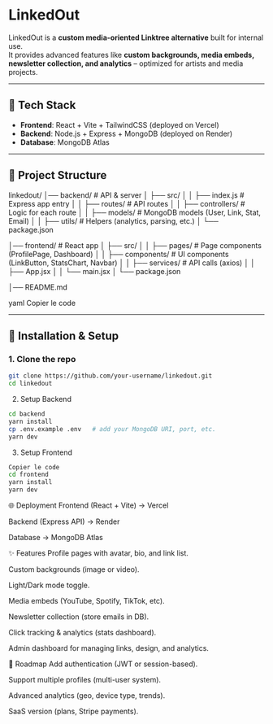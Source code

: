 # LinkedOut

LinkedOut is a **custom media-oriented Linktree alternative** built for internal use.  
It provides advanced features like **custom backgrounds, media embeds, newsletter collection, and analytics** – optimized for artists and media projects.

---

## 🚀 Tech Stack

- **Frontend**: React + Vite + TailwindCSS (deployed on Vercel)  
- **Backend**: Node.js + Express + MongoDB (deployed on Render)  
- **Database**: MongoDB Atlas  

---

## 📂 Project Structure

linkedout/
│── backend/ # API & server
│ ├── src/
│ │ ├── index.js # Express app entry
│ │ ├── routes/ # API routes
│ │ ├── controllers/ # Logic for each route
│ │ ├── models/ # MongoDB models (User, Link, Stat, Email)
│ │ ├── utils/ # Helpers (analytics, parsing, etc.)
│ └── package.json

│── frontend/ # React app
│ ├── src/
│ │ ├── pages/ # Page components (ProfilePage, Dashboard)
│ │ ├── components/ # UI components (LinkButton, StatsChart, Navbar)
│ │ ├── services/ # API calls (axios)
│ │ ├── App.jsx
│ │ └── main.jsx
│ └── package.json

│── README.md

yaml
Copier le code

---

## 🔧 Installation & Setup

### 1. Clone the repo
```bash
git clone https://github.com/your-username/linkedout.git
cd linkedout
```
2. Setup Backend

```bash
cd backend
yarn install
cp .env.example .env   # add your MongoDB URI, port, etc.
yarn dev
```
3. Setup Frontend
```bash
Copier le code
cd frontend
yarn install
yarn dev
```

🌐 Deployment
Frontend (React + Vite) → Vercel

Backend (Express API) → Render

Database → MongoDB Atlas

✨ Features
 Profile pages with avatar, bio, and link list.

 Custom backgrounds (image or video).

 Light/Dark mode toggle.

 Media embeds (YouTube, Spotify, TikTok, etc).

 Newsletter collection (store emails in DB).

 Click tracking & analytics (stats dashboard).

 Admin dashboard for managing links, design, and analytics.

📌 Roadmap
 Add authentication (JWT or session-based).

 Support multiple profiles (multi-user system).

 Advanced analytics (geo, device type, trends).

 SaaS version (plans, Stripe payments).
